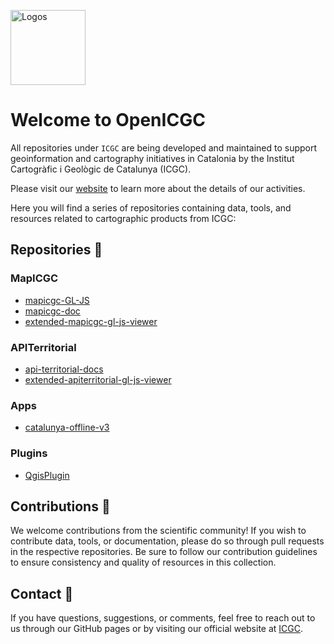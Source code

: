 ﻿<p >
<img src="https://tilemaps.icgc.cat/cdn/logos/icgc_gencat_logos_color.png" alt="Logos" height="120px">
</p>


# Welcome to OpenICGC


All repositories under `ICGC` are being developed and maintained to support geoinformation and cartography initiatives in Catalonia by the Institut Cartogràfic i Geològic de Catalunya (ICGC).

Please visit our [website](https://www.icgc.cat) to learn more about the details of our activities.

 Here you will find a series of repositories containing data, tools, and resources related to cartographic products from ICGC:

 ## Repositories 📁
 
  ### MapICGC
- [mapicgc-GL-JS](https://github.com/OpenICGC/mapicgc-gl-js)
- [mapicgc-doc](https://github.com/OpenICGC/mapicgc-doc)
- [extended-mapicgc-gl-js-viewer](https://github.com/OpenICGC/extended-mapicgc-gl-js-viewer)
 ### APITerritorial
- [api-territorial-docs](https://github.com/OpenICGC/api-territorial-docs)
- [extended-apiterritorial-gl-js-viewer](https://github.com/OpenICGC/extended-apiterritorial-gl-js-viewer)
 ### Apps
- [catalunya-offline-v3](https://github.com/OpenICGC/catalunya-offline-v3)
 ### Plugins
- [QgisPlugin](https://github.com/OpenICGC/QgisPlugin)

## Contributions 🤝
We welcome contributions from the scientific community! If you wish to contribute data, tools, or documentation, please do so through pull requests in the respective repositories. Be sure to follow our contribution guidelines to ensure consistency and quality of resources in this collection.

## Contact 📧
If you have questions, suggestions, or comments, feel free to reach out to us through our GitHub pages or by visiting our official website at [ICGC](https://www.icgc.cat).
